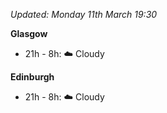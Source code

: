 *Updated: Monday 11th March 19:30*

**Glasgow**

* 21h - 8h: :cloud: Cloudy

**Edinburgh**

* 21h - 8h: :cloud: Cloudy
